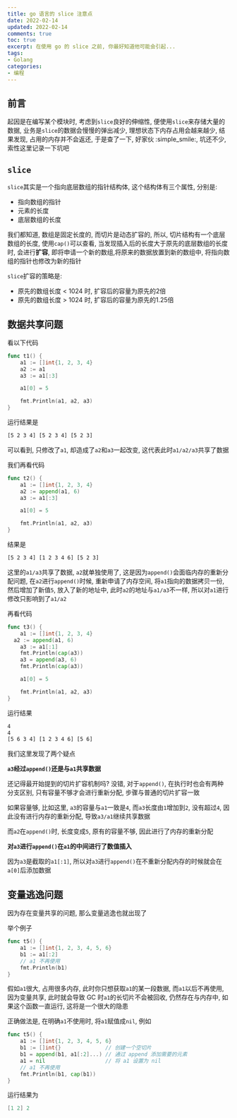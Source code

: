 ```yaml
---
title: go 语言的 slice 注意点
date: 2022-02-14            
updated: 2022-02-14        
comments: true              
toc: true                   
excerpt: 在使用 go 的 slice 之前, 你最好知道他可能会引起...
tags:                       
- Golang
categories:                 
- 编程
---
```


## 前言

起因是在编写某个模块时, 考虑到`slice`良好的伸缩性, 便使用`slice`来存储大量的数据, 业务是`slice`的数据会慢慢的弹出减少, 理想状态下内存占用会越来越少, 结果发现, 占用的内存并不会返还, 于是查了一下, 好家伙 :simple_smile:, 坑还不少, 索性这里记录一下坑吧

## `slice`

`slice`其实是一个指向底层数组的指针结构体, 这个结构体有三个属性, 分别是:

- 指向数组的指针
- 元素的长度
- 底层数组的长度

我们都知道, 数组是固定长度的, 而切片是动态扩容的, 所以, 切片结构有一个底层数组的长度, 使用`cap()`可以查看, 当发现插入后的长度大于原先的底层数组的长度时, 会进行**扩容**, 即将申请一个新的数组,将原来的数据放置到新的数组中, 将指向数组的指针也修改为新的指针

`slice`扩容的策略是:

- 原先的数组长度 < 1024 时, 扩容后的容量为原先的2倍
- 原先的数组长度 > 1024 时, 扩容后的容量为原先的1.25倍

## 数据共享问题

看以下代码

``` go
func t1() {
	a1 := []int{1, 2, 3, 4}
	a2 := a1
	a3 := a1[:3]

	a1[0] = 5

	fmt.Println(a1, a2, a3)
}
```

运行结果是

``` bash
[5 2 3 4] [5 2 3 4] [5 2 3]
```

可以看到, 只修改了`a1`, 却造成了`a2`和`a3`一起改变, 这代表此时`a1/a2/a3`共享了数据

我们再看代码

``` go
func t2() {
	a1 := []int{1, 2, 3, 4}
	a2 := append(a1, 6)
	a3 := a1[:3]

	a1[0] = 5

	fmt.Println(a1, a2, a3)
}
```

结果是

``` bash
[5 2 3 4] [1 2 3 4 6] [5 2 3]
```

这里的`a1/a3`共享了数据, `a2`就单独使用了, 这是因为`append()`会面临内存的重新分配问题, 在`a2`进行`append()`时候, 重新申请了内存空间, 将`a1`指向的数据拷贝一份, 然后增加了新值`5`, 放入了新的地址中, 此时`a2`的地址与`a1/a3`不一样, 所以对`a1`进行修改只影响到了`a1/a2`

再看代码

``` go
func t3() {
	a1 := []int{1, 2, 3, 4}
  a2 := append(a1, 6)
	a3 := a1[:1]
	fmt.Println(cap(a3))
	a3 = append(a3, 6)
	fmt.Println(cap(a3))

	a1[0] = 5

	fmt.Println(a1, a2, a3)
}
```

运行结果

``` bash
4
4
[5 6 3 4] [1 2 3 4 6] [5 6]
```

我们这里发现了两个疑点

**`a3`经过`append()`还是与`a1`共享数据**

还记得最开始提到的切片扩容机制吗? 没错, 对于`append()`, 在执行时也会有两种分支区别, 只有容量不够才会进行重新分配, 步骤与普通的切片扩容一致

如果容量够, 比如这里, `a3`的容量与`a1`一致是`4`, 而`a3`长度由`1`增加到`2`, 没有超过`4`, 因此没有进行内存的重新分配, 导致`a3/a1`继续共享数据

而`a2`在`append()`时, 长度变成`5`, 原有的容量不够, 因此进行了内存的重新分配

**对`a3`进行`append()`在`a1`的中间进行了数值插入**

因为`a3`是截取的`a1[:1]`, 所以对`a3`进行`append()`在不重新分配内存的时候就会在`a[0]`后添加数据

## 变量逃逸问题

因为存在变量共享的问题, 那么变量逃逸也就出现了

举个例子

``` go
func t5() {
	a1 := []int{1, 2, 3, 4, 5, 6}
	b1 := a1[:2]
	// a1 不再使用
	fmt.Println(b1)
}
```

假如`a1`很大, 占用很多内存, 此时你只想获取`a1`的某一段数据, 而`a1`以后不再使用, 因为变量共享, 此时就会导致 GC 时`a1`的长切片不会被回收, 仍然存在与内存中, 如果这个函数一直运行, 这将是一个很大的隐患

正确做法是, 在明确`a1`不使用时, 将`a1`赋值成`nil`, 例如

``` go
func t5() {
	a1 := []int{1, 2, 3, 4, 5, 6}
	b1 := []int{}              // 创建一个空切片
	b1 = append(b1, a1[:2]...) // 通过 append 添加需要的元素
	a1 = nil                   // 将 a1 设置为 nil
	// a1 不再使用
	fmt.Println(b1, cap(b1))
}
```

运行结果为

``` go
[1 2] 2
```





























